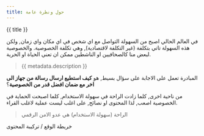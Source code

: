 ```yaml
---
title: حول ونظرة عامة
---
```


{{ title }}

في العالم الحالي اصبح من السهولة التواصل مع اي شخص في اي مكان واي زمان, ولكن هذه السهولة تاتي بتكلفة (غير التكلفة لاقتصادية), وهي تكلفة الخصوصية. والخصوصية لبعض منا كالصحافيين او الناشطين ممكن ان تعني الحياة او الحرية. 

> {{ metadata.description }}

المبادرة تعمل على الاجابة على سؤال بسيط, هو  **كيف استطيع ارسال رسالة من جهاز الى اخر مع ضمان افضل قدر من الخصوصية**؟


من ناحية اخرى, كلما زادت الراحة في سهولة الاستخدام, كلما اصبحت الحماية في الخصوصية اصعب, لذا المحتوى او نصائح, على اغلب ليست عملية لاغلب القراء.   


 > الراحة (سهولة الاستخدام) هي عدو الامن الرقمي



خريطة الوقع / تركيبة المحتوى
